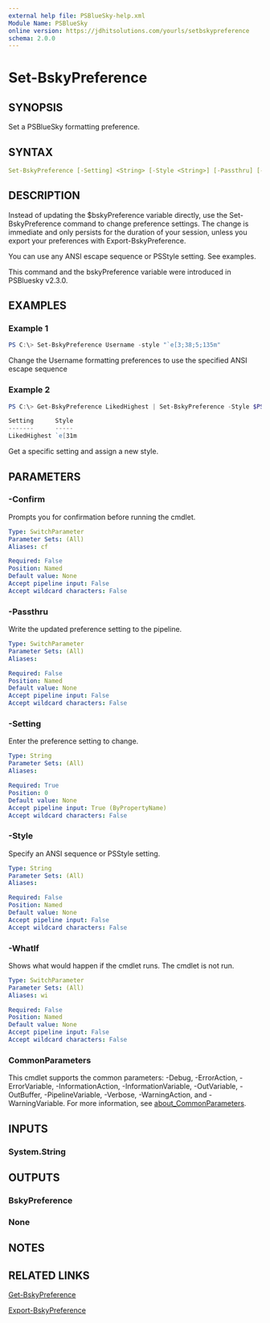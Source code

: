 ```yaml
---
external help file: PSBlueSky-help.xml
Module Name: PSBlueSky
online version: https://jdhitsolutions.com/yourls/setbskypreference
schema: 2.0.0
---
```


# Set-BskyPreference

## SYNOPSIS

Set a PSBlueSky formatting preference.

## SYNTAX

```yaml
Set-BskyPreference [-Setting] <String> [-Style <String>] [-Passthru] [-WhatIf] [-Confirm] [<CommonParameters>]
```

## DESCRIPTION

Instead of updating the $bskyPreference variable directly, use the Set-BskyPreference command to change preference settings. The change is immediate and only persists for the duration of your session, unless you export your preferences with Export-BskyPreference.

You can use any ANSI escape sequence or PSStyle setting. See examples.

This command and the bskyPreference variable were introduced in PSBluesky v2.3.0.

## EXAMPLES

### Example 1

```powershell
PS C:\> Set-BskyPreference Username -style "`e[3;38;5;135m"
```

Change the Username formatting preferences to use the specified ANSI escape sequence

### Example 2

```powershell
PS C:\> Get-BskyPreference LikedHighest | Set-BskyPreference -Style $PSStyle.Foreground.Red -Passthru

Setting      Style
-------      -----
LikedHighest `e[31m
```

Get a specific setting and assign a new style.

## PARAMETERS

### -Confirm

Prompts you for confirmation before running the cmdlet.

```yaml
Type: SwitchParameter
Parameter Sets: (All)
Aliases: cf

Required: False
Position: Named
Default value: None
Accept pipeline input: False
Accept wildcard characters: False
```

### -Passthru

Write the updated preference setting to the pipeline.

```yaml
Type: SwitchParameter
Parameter Sets: (All)
Aliases:

Required: False
Position: Named
Default value: None
Accept pipeline input: False
Accept wildcard characters: False
```

### -Setting

Enter the preference setting to change.

```yaml
Type: String
Parameter Sets: (All)
Aliases:

Required: True
Position: 0
Default value: None
Accept pipeline input: True (ByPropertyName)
Accept wildcard characters: False
```

### -Style

Specify an ANSI sequence or PSStyle setting.

```yaml
Type: String
Parameter Sets: (All)
Aliases:

Required: False
Position: Named
Default value: None
Accept pipeline input: False
Accept wildcard characters: False
```

### -WhatIf

Shows what would happen if the cmdlet runs.
The cmdlet is not run.

```yaml
Type: SwitchParameter
Parameter Sets: (All)
Aliases: wi

Required: False
Position: Named
Default value: None
Accept pipeline input: False
Accept wildcard characters: False
```

### CommonParameters

This cmdlet supports the common parameters: -Debug, -ErrorAction, -ErrorVariable, -InformationAction, -InformationVariable, -OutVariable, -OutBuffer, -PipelineVariable, -Verbose, -WarningAction, and -WarningVariable. For more information, see [about_CommonParameters](http://go.microsoft.com/fwlink/?LinkID=113216).

## INPUTS

### System.String

## OUTPUTS

### BskyPreference

### None

## NOTES

## RELATED LINKS

[Get-BskyPreference](Get-BskyPreference.md)

[Export-BskyPreference](Export-BskyPreference.md)
